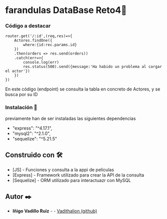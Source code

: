 # farandulas DataBase Reto4🚀


### Código a destacar
```
router.get('/:id',(req,res)=>{
    Actores.findOne({
        where:{id:rec.params.id}      
    })
    .then(orders => res.send(orders))
    .catch(err=>{
        console.log(err)
        res.status(500).send({message:'Ha habido un problema al cargar el actor'})
    })
})
``` 
En este código (endpoint) se consulta la tabla en concreto de Actores, y se busca por su ID



### Instalación 🔧

previamente han de ser instaladas las siguientes dependencias

-  "express": "^4.17.1",
-   "mysql2": "^2.1.0",
-   "sequelize": "^5.21.5"


## Construido con 🛠️

* [JS] - Funciones y consulta a la appi de películas
* [Express] - Framework utilizado para crear la API de la consulta
* [Sequelize] - ORM utilizado para interactuazr con MySQL




## Autor ✒️

* **Iñigo Vadillo Ruiz** -  - [Vadithalion (github)](https://github.com/Vadithalion)